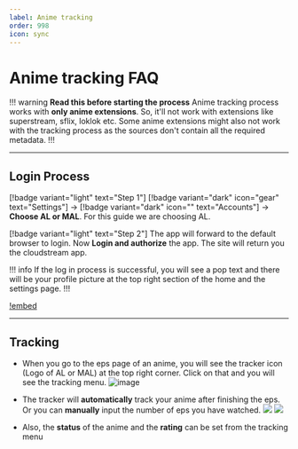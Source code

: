 ```yaml
---
label: Anime tracking
order: 998
icon: sync
---
```


# Anime tracking FAQ

!!! warning **Read this before starting the process**
Anime tracking process works with **only anime extensions**. So, it'll not work with extensions like superstream, sflix, loklok etc. Some anime extensions might also not work with the tracking process as the sources don't contain all the required metadata.
!!!

___
## Login Process

[!badge variant="light" text="Step 1"] [!badge variant="dark" icon="gear" text="Settings"] → [!badge variant="dark" icon="" text="Accounts"] → **Choose AL or MAL**. For this guide we are choosing AL.

[!badge variant="light" text="Step 2"] The app will forward to the default browser to login. Now **Login and authorize** the app. The site will return you the cloudstream app.

!!! info
If the log in process is successful, you will see a pop text and there will be your profile picture at the top right section of the home and the settings page.
!!!

[!embed](https://www.youtube.com/watch?v=iEPK08b9OGE)
___
## Tracking

- When you go to the eps page of an anime, you will see the tracker icon (Logo of AL or MAL) at the top right corner. Click on that and you will see the tracking menu.
![image](https://cdn.discordapp.com/attachments/1021835706680745994/1029982148838563840/unknown.png)

- The tracker will **automatically** track your anime after finishing the eps. Or you can **manually** input the number of eps you have watched.
![](https://cdn.discordapp.com/attachments/1021835706680745994/1029982662699536384/unknown.png)
![](https://cdn.discordapp.com/attachments/1021835706680745994/1029982861371113512/unknown.png)

- Also, the **status** of the anime and the **rating** can be set from the tracking menu